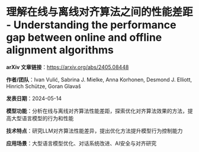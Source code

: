# 理解在线与离线对齐算法之间的性能差距 - Understanding the performance gap between online and offline alignment algorithms

**arXiv 文章链接**：https://arxiv.org/abs/2405.08448

**作者/团队**：Ivan Vulić, Sabrina J. Mielke, Anna Korhonen, Desmond J. Elliott, Hinrich Schütze, Goran Glavaš

**发表日期**：2024-05-14

**模型功能**：分析在线与离线对齐算法性能差距，探索优化对齐算法效果的方法，提高大型语言模型的行为和性能

**技术特点**：研究LLM对齐算法性能差异，提出优化方法提升模型行为控制能力

**应用场景**：大型语言模型优化、对话系统改进、AI安全与对齐研究